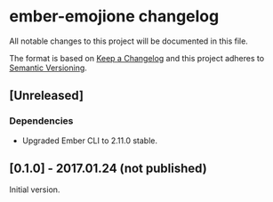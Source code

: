 # ember-emojione changelog

All notable changes to this project will be documented in this file.

The format is based on [Keep a Changelog](http://keepachangelog.com/) and this project adheres to [Semantic Versioning](http://semver.org/).

## [Unreleased]
### Dependencies
- Upgraded Ember CLI to 2.11.0 stable.

## [0.1.0] - 2017.01.24 (not published)

Initial version.
